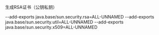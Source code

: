 生成RSA证书（公钥私钥）

--add-exports
java.base/sun.security.rsa=ALL-UNNAMED
--add-exports
java.base/sun.security.util=ALL-UNNAMED
--add-exports
java.base/sun.security.x509=ALL-UNNAMED